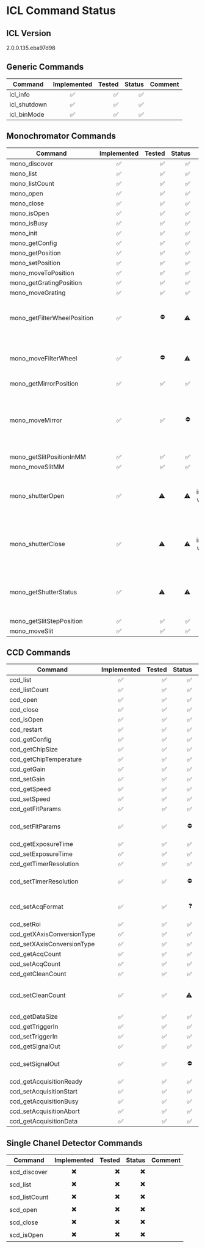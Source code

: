 # ICL Command Status

## ICL Version

2.0.0.135.eba97d98

## Generic Commands

| Command      | Implemented | Tested | Status | Comment |
|--------------|:-----------:|-------:|-------:|--------:|
| icl_info     |      ✅     |     ✅ |     ✅ |         |
| icl_shutdown |      ✅     |     ✅ |     ✅ |         |
| icl_binMode  |      ✅     |     ✅ |     ✅ |         |

## Monochromator Commands

| Command                     | Implemented | Tested | Status |                                                                Comment |
|-----------------------------|:-----------:|-------:|-------:|-----------------------------------------------------------------------:|
| mono_discover               |      ✅     |     ✅ |     ✅ |                                                                        |
| mono_list                   |      ✅     |     ✅ |     ✅ |                                                                        |
| mono_listCount              |      ✅     |     ✅ |     ✅ |                                                                        |
| mono_open                   |      ✅     |     ✅ |     ✅ |                                                                        |
| mono_close                  |      ✅     |     ✅ |     ✅ |                                                                        |
| mono_isOpen                 |      ✅     |     ✅ |     ✅ |                                                                        |
| mono_isBusy                 |      ✅     |     ✅ |     ✅ |                                                                        |
| mono_init                   |      ✅     |     ✅ |     ✅ |                                                                        |
| mono_getConfig              |      ✅     |     ✅ |     ✅ |                                                                        |
| mono_getPosition            |      ✅     |     ✅ |     ✅ |                                                                        |
| mono_setPosition            |      ✅     |     ✅ |     ✅ |                                                                        |
| mono_moveToPosition         |      ✅     |     ✅ |     ✅ |                                                                        |
| mono_getGratingPosition     |      ✅     |     ✅ |     ✅ |                                                                        |
| mono_moveGrating            |      ✅     |     ✅ |     ✅ |                                                                        |
| mono_getFilterWheelPosition |      ✅     |     ⛔ |      ⚠️ |                more info needed about all possible filter wheel setups |
| mono_moveFilterWheel        |      ✅     |     ⛔ |      ⚠️ |                more info needed about all possible filter wheel setups |
| mono_getMirrorPosition      |      ✅     |     ✅ |     ✅ |                                                                        |
| mono_moveMirror             |      ✅     |     ✅ |     ⛔ | mono gets stuck (isBusy=True) when executing other commands beforehand |
| mono_getSlitPositionInMM    |      ✅     |     ✅ |     ✅ |                                                                        |
| mono_moveSlitMM             |      ✅     |     ✅ |     ✅ |                                                                        |
| mono_shutterOpen            |      ✅     |      ⚠️ |      ⚠️ |   cannot test and implemenation will depend on future of shutterSelect |
| mono_shutterClose           |      ✅     |      ⚠️ |      ⚠️ |   cannot test and implemenation will depend on future of shutterSelect |
| mono_getShutterStatus       |      ✅     |      ⚠️ |      ⚠️ | cannot test and returns the status of all shutters instead of just one |
| mono_getSlitStepPosition    |      ✅     |     ✅ |     ✅ |                                                                        |
| mono_moveSlit               |      ✅     |     ✅ |     ✅ |                                                                        |

## CCD Commands

| Command                    | Implemented | Tested | Status |                                  Comment |
|----------------------------|:-----------:|-------:|-------:|-----------------------------------------:|
| ccd_list                   |      ✅     |     ✅ |     ✅ |                                          |
| ccd_listCount              |      ✅     |     ✅ |     ✅ |                                          |
| ccd_open                   |      ✅     |     ✅ |     ✅ |                                          |
| ccd_close                  |      ✅     |     ✅ |     ✅ |                                          |
| ccd_isOpen                 |      ✅     |     ✅ |     ✅ |                                          |
| ccd_restart                |      ✅     |     ✅ |     ✅ |                                          |
| ccd_getConfig              |      ✅     |     ✅ |     ✅ |                                          |
| ccd_getChipSize            |      ✅     |     ✅ |     ✅ |                                          |
| ccd_getChipTemperature     |      ✅     |     ✅ |     ✅ |                                          |
| ccd_getGain                |      ✅     |     ✅ |     ✅ |                                          |
| ccd_setGain                |      ✅     |     ✅ |     ✅ |                                          |
| ccd_getSpeed               |      ✅     |     ✅ |     ✅ |                                          |
| ccd_setSpeed               |      ✅     |     ✅ |     ✅ |                                          |
| ccd_getFitParams           |      ✅     |     ✅ |     ✅ |                                          |
| ccd_setFitParams           |      ✅     |     ✅ |     ⛔ | setting new fit parameters does not work |
| ccd_getExposureTime        |      ✅     |     ✅ |     ✅ |                                          |
| ccd_setExposureTime        |      ✅     |     ✅ |     ✅ |                                          |
| ccd_getTimerResolution     |      ✅     |     ✅ |     ✅ |                                          |
| ccd_setTimerResolution     |      ✅     |     ✅ |     ⛔ |      does not set a new timer resolution |
| ccd_setAcqFormat           |      ✅     |     ✅ |     ❓ |             how can we test this method? |
| ccd_setRoi                 |      ✅     |     ✅ |     ✅ |                                          |
| ccd_getXAxisConversionType |      ✅     |     ✅ |     ✅ |                                          |
| ccd_setXAxisConversionType |      ✅     |     ✅ |     ✅ |                                          |
| ccd_getAcqCount            |      ✅     |     ✅ |     ✅ |                                          |
| ccd_setAcqCount            |      ✅     |     ✅ |     ✅ |                                          |
| ccd_getCleanCount          |      ✅     |     ✅ |     ✅ |                                          |
| ccd_setCleanCount          |      ✅     |     ✅ |      ⚠️ |  No documentation what the "mode" 238 is |
| ccd_getDataSize            |      ✅     |     ✅ |     ✅ |                                          |
| ccd_getTriggerIn           |      ✅     |     ✅ |     ✅ |                                          |
| ccd_setTriggerIn           |      ✅     |     ✅ |     ✅ |                                          |
| ccd_getSignalOut           |      ✅     |     ✅ |     ✅ |                                          |
| ccd_setSignalOut           |      ✅     |     ✅ |     ⛔ |         does not set a new signal output |
| ccd_getAcquisitionReady    |      ✅     |     ✅ |     ✅ |                                          |
| ccd_setAcquisitionStart    |      ✅     |     ✅ |     ✅ |                                          |
| ccd_getAcquisitionBusy     |      ✅     |     ✅ |     ✅ |                                          |
| ccd_setAcquisitionAbort    |      ✅     |     ✅ |     ✅ |                                          |
| ccd_getAcquisitionData     |      ✅     |     ✅ |     ✅ |                                          |

## Single Chanel Detector Commands

| Command       | Implemented | Tested | Status | Comment |
|---------------|:-----------:|-------:|-------:|--------:|
| scd_discover  |      ✖️      |      ✖️ |      ✖️ |         |
| scd_list      |      ✖️      |      ✖️ |      ✖️ |         |
| scd_listCount |      ✖️      |      ✖️ |      ✖️ |         |
| scd_open      |      ✖️      |      ✖️ |      ✖️ |         |
| scd_close     |      ✖️      |      ✖️ |      ✖️ |         |
| scd_isOpen    |      ✖️      |      ✖️ |      ✖️ |         |
